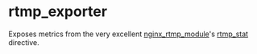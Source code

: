 # rtmp_exporter

Exposes metrics from the very excellent
[nginx_rtmp_module](https://github.com/arut/nginx-rtmp-module)'s
[rtmp_stat](https://github.com/arut/nginx-rtmp-module/wiki/Directives#rtmp_stat)
directive.



